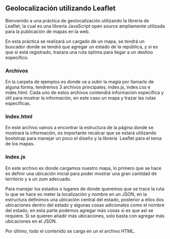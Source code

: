 ## Geolocalización utilizando Leaflet

Bienvenido a una práctica de geolocalización utilizando la librería de  Leaflet, la cual es una librería JavaScript open source ampliamente utilizada para la publicación de mapas en la web.

En esta práctica se realizará un cargado de un mapa, se tendrá un buscador donde se tendrá que agregar un estado de la república, y si es que si está registrado, trazara una ruta óptima para llegar a un destino específico.

### Archivos
En la carpeta de ejemplos es donde va a subir la magia por llamarlo de alguna forma, tendremos 3 archivos principales, index.js, index.css e index.html.
Cada uno de estos archivos contendrá información específica y útil para mostrar la información, en este caso un mapa y trazar las rutas específicas.

### Index.html

En este archivo vamos a encontrar la estructura de la página donde se mostrará la información, es importante recalcar que se estará utilizando bootstrap para manejar un poco el diseño y la librería  Leaflet para el tema de los mapas.

### Index.js

En este archivo es donde cargamos nuestro mapa, lo primero que se hace es definir una ubicación inicial para poder mostrar una gran cantidad de territorio y a un zum adecuado.

Para manejar los estados o lugares de donde queremos que se trace la ruta lo que se hace es meter la localización y nombre en un JSON, en la estructura definimos una ubicación central del estado, posterior a ellos dos ubicaciones dentro del estado y algunas cosas adicionales como el nombre del estado, en esta parte podemos agregar más cosas si es que así se requiere.
Si se quieren añadir más ubicaciones, solo basta con agregar más ubicaciones en el JSON.

Por último, todo el contenido se carga en un el archivo HTML.
